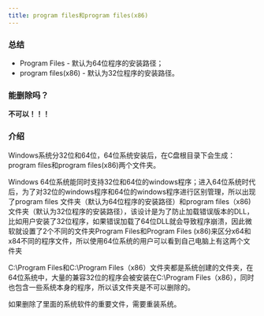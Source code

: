 ```yaml
---
title: program files和program files(x86)
---
```



### 总结

* Program Files - 默认为64位程序的安装路径；
* program files(x86) - 默认为32位程序的安装路径。

### 能删除吗？

 **不可以！！！**


### 介绍

Windows系统分32位和64位，64位系统安装后，在C盘根目录下会生成：program files和program files(x86)两个文件夹。

[//]: # (![programfile]&#40;/img/programfile.png&#41;)


Windows 64位系统能同时支持32位和64位的windows程序；进入64位系统时代后，为了对32位的windows程序和64位的windows程序进行区别管理，所以出现了program files 文件夹（默认为64位程序的安装路径）和program files（x86)文件夹（默认为32位程序的安装路径），该设计是为了防止加载错误版本的DLL，比如用户安装了32位程序，如果错误加载了64位DLL就会导致程序崩溃，因此微软就设置了2个不同的文件夹Program Files和Program Files (x86)来区分x64和x84不同的程序文件，所以使用64位系统的用户可以看到自己电脑上有这两个文件夹

C:\Program Files和C:\Program Files（x86）文件夹都是系统创建的文件夹，在64位系统中，大量的兼容32位的程序会被安装在C:\Program Files（x86），同时也包含一些系统本身的程序，所以该文件夹是不可以删除的。

如果删除了里面的系统软件的重要文件，需要重装系统。